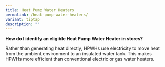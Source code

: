 ```yaml
---
title: Heat Pump Water Heaters
permalink: /heat-pump-water-heaters/
variant: tiptap
description: ""
---
```

<p><strong>How do I identify an eligible Heat Pump Water Heater in stores?</strong>
</p>
<p>Rather than generating heat directly, HPWHs use electricity to move heat
from the ambient environment to an insulated water tank. This makes HPWHs
more efficient than conventional electric or gas water heaters.</p>